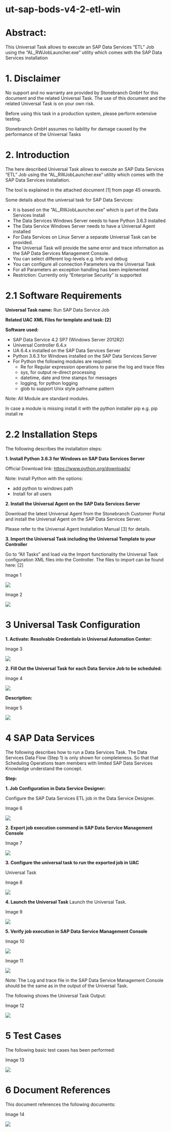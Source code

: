 # ut-sap-bods-v4-2-etl-win
# Abstract: 

This Universal Task allows to execute an SAP Data Services “ETL” Job using the “AL_RWJobLauncher.exe” utility which comes with the SAP
Data Services installation

# 1.	Disclaimer

No support and no warranty are provided by Stonebranch GmbH for this document and the related Universal Task. The use of this document and
the related Universal Task is on your own risk.

Before using this task in a production system, please perform extensive testing.

Stonebranch GmbH assumes no liability for damage caused by the performance of the Universal Tasks

# 2.	Introduction

The here described Universal Task allows to execute an SAP Data Services “ETL” Job using the “AL_RWJobLauncher.exe” utility which comes
with the SAP Data Services installation. 

The tool is explained in the attached document [1] from page 45 onwards.

Some details about the universal task for SAP Data Services:
-	It is based on the “AL_RWJobLauncher.exe” which is part of the Data Services Install
-	The Data Services Windows Server needs to have Python 3.6.3 installed
-	The Data Service Windows Server needs to have a Universal Agent installed
- For Data Services on Linux Server a separate Universal Task can be provided. 
- The Universal Task will provide the same error and trace information as the SAP Data Services Management Console.
- You can select different log-levels e.g. Info and debug
- You can configure all connection Parameters via the Universal Task
- For all Parameters an exception handling has been implemented
- Restriction: Currently only “Enterprise Security” is supported

# 2.1	Software Requirements

**Universal Task name:** Run SAP Data Service Job

**Related UAC XML Files for template and task: [2]**

**Software used:**

-	SAP Data Service 4.2 SP7 (Windows Server 2012R2)
-	Universal Controller 6.4.x
-	UA 6.4.x installed on the SAP Data Services Server
-	Python 3.6.3 for Windows installed on the SAP Data Services Server
-	For Python the following modules are required: 
      -	Re for Regular expression operations to parse the log and trace files
      -	sys, for output re-direct processing
      -	datetime, date and time stamps for messages
      -	logging, for python logging
      -	glob to support Unix style pathname pattern

   Note: All Module are standard modules. 

   In case a module is missing install it with the python installer pip e.g. pip install re

# 2.2	Installation Steps

The following describes the installation steps:

**1.	Install Python 3.6.3 for Windows on SAP Data Services Server**

Official Download link: https://www.python.org/downloads/

Note: 
Install Python with the options: 
-	add python to windows path
-	Install for all users

**2.	Install the Universal Agent on the SAP Data Services Server**

Download the latest Universal Agent from the Stonebranch Customer Portal and install the Universal Agent on the SAP Data Services
Server.

Please refer to the Universal Agent Installation Manual [3] for details. 

**3.	Import the Universal Task including the Universal Template to your Controller**

Go to “All Tasks” and load via the Import functionality the Universal Task configuration XML files into the Controller. The files to 
import can be found here: [2]

Image 1
   
![](images/image1.png)
   
Image 2
   
![](images/image2.png)

# 3	Universal Task Configuration

**1.	Activate: Resolvable Credentials in Universal Automation Center:**

Image 3

![](images/image3.png)

**2.	Fill Out the Universal Task for each Data Service Job to be scheduled:**

Image 4

![](images/image4.png)

**Description:**

Image 5

![](images/image5.png)

# 4	SAP Data Services

The following describes how to run a Data Services Task. The Data Services Data Flow (Step 1) is only shown for completeness. So that 
that Scheduling Operations team members with limited SAP Data Services Knowledge understand the concept. 

**Step:**

**1.	Job Configuration in Data Service Designer:**

Configure the SAP Data Services ETL job in the Data Service Designer.

Image 6

![](images/image6.png)

**2.	Export job execution command in SAP Data Service Management Console**

Image 7

![](images/image7.png)

**3.	Configure the universal task to run the exported job in UAC**

Universal Task

Image 8

![](images/image8.png)

**4.	Launch the Universal Task**
Launch the Universal Task.

Image 9

![](images/image9.png)

**5.	Verify job execution in SAP Data Service Management Console**

Image 10

![](images/image10.png)

Image 11

![](images/image11.png)

Note: The Log and trace file in the SAP Data Service Management Console should be the same as in the output of the Universal Task.

The following shows the Universal Task Output:

Image 12

![](images/image12.png)

# 5	Test Cases

The following basic test cases has been performed:

Image 13

![](images/image13.png)

# 6	Document References

This document references the following documents:

Image 14

![](images/image14.png)
